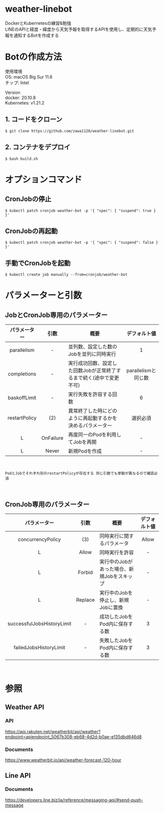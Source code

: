 # weather-linebot
DockerとKubernetesの練習&勉強  
LINEのAPIと経度・緯度から天気予報を取得するAPIを使用し、定期的に天気予報を通知するBotを作成する

# Botの作成方法
使用環境  
OS: macOS Big Sur 11.6  
チップ: Intel

Version  
docker: 20.10.8  
Kubernetes: v1.21.2

## 1. コードをクローン
```
$ git clone https://github.com/zawa1120/weather-linebot.git
```

## 2. コンテナをデプロイ
```
$ bash build.sh
```

# オプションコマンド

## CronJobの停止
```
$ kubectl patch cronjob weather-bot -p '{ "spec": { "suspend": true } }'
```

## CronJobの再起動
```
$ kubectl patch cronjob weather-bot -p '{ "spec": { "suspend": false } }'
```

## 手動でCronJobを起動
```
$ kubectl create job manually --from=cronjob/weather-bot
```

# パラメーターと引数
## JobとCronJob専用のパラメーター

| パラメーター | 引数 | 概要 | デフォルト値 |
| :--: | :--: | ---- | :--: |
| parallelism | - | 並列数、設定した数のJobを並列に同時実行 | 1 |
| completions | - | 実行成功回数、設定した回数Jobが正常終了するまで続く(途中で変更不可) | parallelismと同じ数 |
| baskoffLimit | - | 実行失敗を許容する回数 | 6 |
| restartPolicy | (2) | 異常終了した時にどのように再起動するかを決めるパラメーター | 選択必須 |
| L | OnFailure | 再度同一のPodを利用してJobを再開 | - |
| L | Never | 新規Podを作成 | - |

</br>

`PodとJobでそれぞれ別のrestartPolicyが存在する
同じ引数でも挙動が異なるので確認必須`

</br>

## CronJob専用のパラメーター

| パラメーター | 引数 | 概要 | デフォルト値 |
| :--: | :--: | ---- | :--: |
| concurrencyPolicy | (3) | 同時実行に関するパラメータ | Allow |
| L | Allow | 同時実行を許容 | - |
| L | Forbid | 実行中のJobがあった場合、新規Jobをスキップ| - |
| L | Replace | 実行中のJobを停止し、新規Jobに置換 | - |
| successfulJobsHistoryLimit| - | 成功したJobをPod内に保存する数 | 3 |
| failedJobsHistoryLimit | - | 失敗したJobをPod内に保存する数 | 3 |

</br>

# 参照
## Weather API
### API
https://api.rakuten.net/weatherbit/api/weather?endpoint=apiendpoint_5067b308-eb68-4d2d-b0ae-e135dbd646d8

### Documents
https://www.weatherbit.io/api/weather-forecast-120-hour

## Line API
### Documents
https://developers.line.biz/ja/reference/messaging-api/#send-push-message
